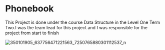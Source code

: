 # Phonebook

This Project is done under the course Data Structure in the Level One Term Two.I was the team lead for this project and I was responsible for the project from start to finish


![350101905_637756471221563_7250765880301112537_n](https://github.com/RahmanRakib9/Phonebook/assets/76882161/7e7ac261-f9de-47db-b2eb-937a39242a3e)
